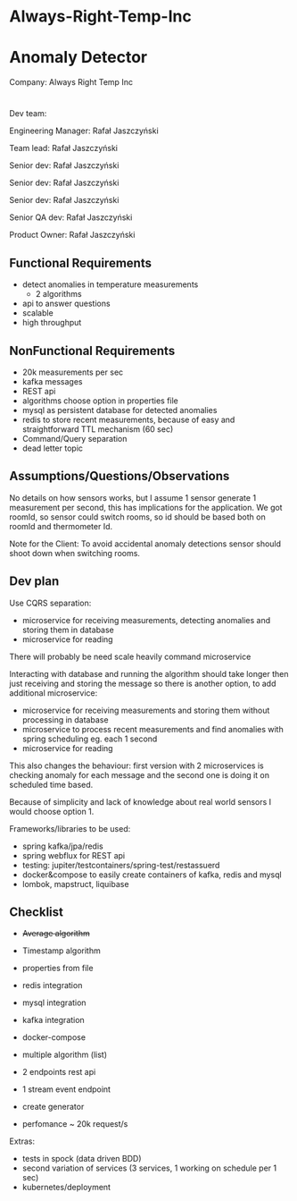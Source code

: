# Always-Right-Temp-Inc

# Anomaly Detector

Company: Always Right Temp Inc

#
Dev team:

  Engineering Manager: Rafał Jaszczyński
  
  Team lead: Rafał Jaszczyński
  
  Senior dev: Rafał Jaszczyński
  
  Senior dev: Rafał Jaszczyński
  
  Senior dev: Rafał Jaszczyński
  
  Senior QA dev: Rafał Jaszczyński
  
  Product Owner: Rafał Jaszczyński

## Functional Requirements
- detect anomalies in temperature measurements
    - 2 algorithms
- api to answer questions
- scalable
- high throughput

## NonFunctional Requirements
- 20k measurements per sec
- kafka messages
- REST api
- algorithms choose option in properties file
- mysql as persistent database for detected anomalies
- redis to store recent measurements, because of easy and straightforward TTL mechanism (60 sec)
- Command/Query separation
- dead letter topic

## Assumptions/Questions/Observations

No details on how sensors works, but I assume 1 sensor generate 1 measurement per second, this has implications for the application.
We got roomId, so sensor could switch rooms, so id should be based both on roomId and thermometer Id.

Note for the Client: To avoid accidental anomaly detections sensor should shoot down when switching rooms.

## Dev plan

Use CQRS separation:
- microservice for receiving measurements, detecting anomalies and storing them in database
- microservice for reading

There will probably be need scale heavily command microservice

Interacting with database and running the algorithm should take  longer then just receiving and storing the message
so there is another option, to add additional microservice:
- microservice for receiving measurements and storing them without processing in database
- microservice to process recent measurements and find anomalies with spring scheduling eg. each 1 second
- microservice for reading

This also changes the behaviour: first version with 2 microservices is checking anomaly for each message
and the second one is doing it on scheduled time based.

Because of simplicity and lack of knowledge about real world sensors I would choose option 1.

Frameworks/libraries to be used:
- spring kafka/jpa/redis
- spring webflux for REST api
- testing: jupiter/testcontainers/spring-test/restassuerd
- docker&compose to easily create containers of kafka, redis and mysql
- lombok, mapstruct, liquibase


## Checklist

- ~~Average algorithm~~
- Timestamp algorithm
- properties from file
- redis integration
- mysql integration
- kafka integration
- docker-compose

- multiple algorithm (list)


- 2 endpoints rest api
- 1 stream event endpoint

- create generator

- perfomance ~ 20k request/s

Extras:
- tests in spock (data driven BDD)
- second variation of services (3 services, 1 working on schedule per 1 sec)
- kubernetes/deployment